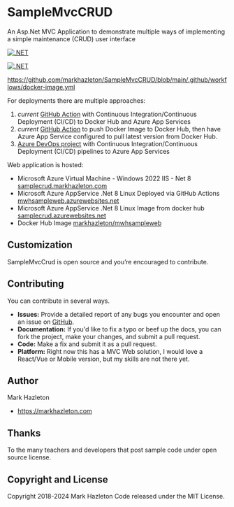 # SampleMvcCRUD
An Asp.Net MVC Application to demonstrate multiple ways of implementing a simple maintenance (CRUD) user interface

[![.NET](https://github.com/markhazleton/samplemvccrud/actions/workflows/main_mwhsampleweb.yml/badge.svg)]([main_mwhsampleweb.yml](https://github.com/markhazleton/SampleMvcCRUD/blob/main/.github/workflows/main_mwhsampleweb.yml))

[![.NET](https://github.com/markhazleton/samplemvccrud/actions/workflows/docker-image.yml/badge.svg)]([docker-image.yml](https://github.com/markhazleton/SampleMvcCRUD/blob/main/.github/workflows/docker-image.yml))

https://github.com/markhazleton/SampleMvcCRUD/blob/main/.github/workflows/docker-image.yml


For deployments there are multiple approaches:

1)  *current* [GitHub Action](https://github.com/markhazleton/SampleMvcCRUD/actions/workflows/main_mwhsampleweb.yml) with Continuous Integration/Continuous Deployment (CI/CD) to Docker Hub and Azure App Services 
1)  *current* [GitHub Action](https://github.com/markhazleton/SampleMvcCRUD/actions/workflows/docker-image.yml) to push Docker Image to Docker Hub, then have Azure App Service configured to pull latest version from Docker Hub. 
1)  [Azure DevOps project](https://dev.azure.com/markhazleton/SampleMvcCRUD) with Continuous Integration/Continuous Deployment (CI/CD) pipelines to Azure App Services 

Web application is hosted:
- Microsoft Azure Virtual Machine - Windows 2022 IIS - Net 8 [samplecrud.markhazleton.com](https://samplecrud.markhazleton.com/)
- Microsoft Azure AppService .Net 8 Linux Deployed via GitHub Actions [mwhsampleweb.azurewebsites.net](https://mwhsampleweb.azurewebsites.net/) 
- Microsoft Azure AppService .Net 8 Linux Image from docker hub [samplecrud.azurewebsites.net](https://samplecrud.azurewebsites.net/) 
- Docker Hub Image [markhazleton/mwhsampleweb](https://hub.docker.com/r/markhazleton/mwhsampleweb)

## Customization

SampleMvcCrud is open source and you’re encouraged to contribute.

## Contributing

You can contribute in several ways.
- **Issues:** Provide a detailed report of any bugs you encounter and open an issue on [GitHub](https://github.com/markhazleton/SampleMvcCrud/issues).
- **Documentation:** If you'd like to fix a typo or beef up the docs, you can fork the project, make your changes, and submit a pull request.
- **Code:** Make a fix and submit it as a pull request. 
- **Platform:**  Right now this has a MVC Web solution, I would love a React/Vue or Mobile version, but my skills are not there yet. 

## Author

Mark Hazleton
+ https://markhazleton.com 

## Thanks
To the many teachers and developers that post sample code under open source license.

## Copyright and License
Copyright 2018-2024 Mark Hazleton
Code released under the MIT License.


